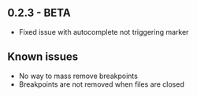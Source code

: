 ## 0.2.3 - BETA
* Fixed issue with autocomplete not triggering marker

## Known issues
* No way to mass remove breakpoints
* Breakpoints are not removed when files are closed
